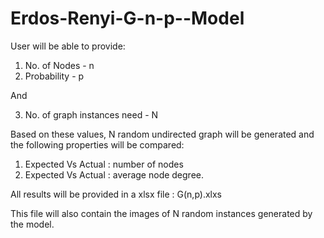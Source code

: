 # Erdos-Renyi-G-n-p--Model

User will be able to provide:
1. No. of Nodes - n
2. Probability - p

And

3. No. of graph instances need - N

Based on these values, N random undirected graph will be generated and the following properties will be compared:
1. Expected Vs Actual : number of nodes
2. Expected Vs Actual : average node degree.

All results will be provided in a xlsx file : G(n,p).xlxs

This file will also contain the images of N random instances generated by the model.

